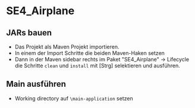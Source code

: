 # SE4_Airplane

## JARs bauen
- Das Projekt als Maven Projekt importieren.
- In einem der Import Schritte die beiden Maven-Haken setzen
- Dann in der Maven sidebar rechts im Paket "SE4_Airplane" -> Lifecycle die Schritte `clean` und `install` mit [Strg] selektieren und ausführen.

## Main ausführen
- Working directory auf `\main-application` setzen